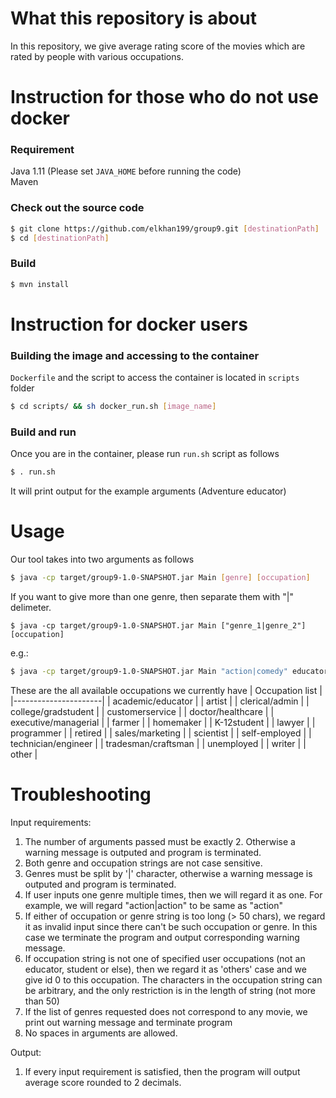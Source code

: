 # What this repository is about
In this repository, we give average rating score of the movies which are rated by people with various occupations.
# Instruction for those who do not use docker
### Requirement
Java 1.11 (Please set ```JAVA_HOME``` before running the code)
\
Maven
### Check out the source code
```bash
$ git clone https://github.com/elkhan199/group9.git [destinationPath]
$ cd [destinationPath]
```
### Build
```bash
$ mvn install
```
# Instruction for docker users
### Building the image and accessing to the container
```Dockerfile``` and the script to access the container is located in ```scripts``` folder
```bash
$ cd scripts/ && sh docker_run.sh [image_name]
```
### Build and run
Once you are in the container, please run ```run.sh``` script as follows
```bash
$ . run.sh
```
It will print output for the example arguments (Adventure educator)
# Usage
Our tool takes into two arguments as follows
```bash
$ java -cp target/group9-1.0-SNAPSHOT.jar Main [genre] [occupation]
```
If you want to give more than one genre, then separate them with "|" delimeter. 
```
$ java -cp target/group9-1.0-SNAPSHOT.jar Main ["genre_1|genre_2"] [occupation]
```
e.g.:
```bash
$ java -cp target/group9-1.0-SNAPSHOT.jar Main "action|comedy" educator
```
These are the all available occupations we currently have
| Occupation list      |
|----------------------|
| academic/educator    |
| artist               |
| clerical/admin       |
| college/gradstudent  |
| customerservice      |
| doctor/healthcare    |
| executive/managerial |
| farmer               |
| homemaker            |
| K-12student          |
| lawyer               |
| programmer           |
| retired              |
| sales/marketing      |
| scientist            |
| self-employed        |
| technician/engineer  |
| tradesman/craftsman  |
| unemployed           |
| writer               |
| other                |

# Troubleshooting

Input requirements:
1) The number of arguments passed must be exactly 2. Otherwise a warning message is outputed and program is terminated.
2) Both genre and occupation strings are not case sensitive.
3) Genres must be split by '|' character, otherwise a warning message is outputed and program is terminated.
4) If user inputs one genre multiple times, then we will regard it as one. For example, we will regard "action|action" to be same as "action"
5) If either of occupation or genre string is too long (> 50 chars), we regard it as invalid input since there can't be such occupation or genre. In this case we terminate the program and output corresponding warning message.
6) If occupation string is not one of specified user occupations (not an educator, student or else), then we regard it as 'others' case and we give id 0 to this occupation. The characters in the occupation string can be arbitrary, and the only restriction is in the length of string (not more than 50)
7) If the list of genres requested does not correspond to any movie, we print out warning message and terminate program
8) No spaces in arguments are allowed.

Output:
1) If every input requirement is satisfied, then the program will output average score rounded to 2 decimals.
